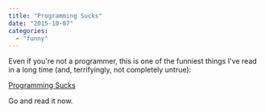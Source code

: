 ```yaml
---
title: "Programming Sucks"
date: "2015-10-07"
categories: 
  - "funny"
---
```


Even if you're not a programmer, this is one of the funniest things I've read in a long time (and, terrifyingly, not completely untrue):

[Programming Sucks](http://www.stilldrinking.org/programming-sucks)

Go and read it now.
